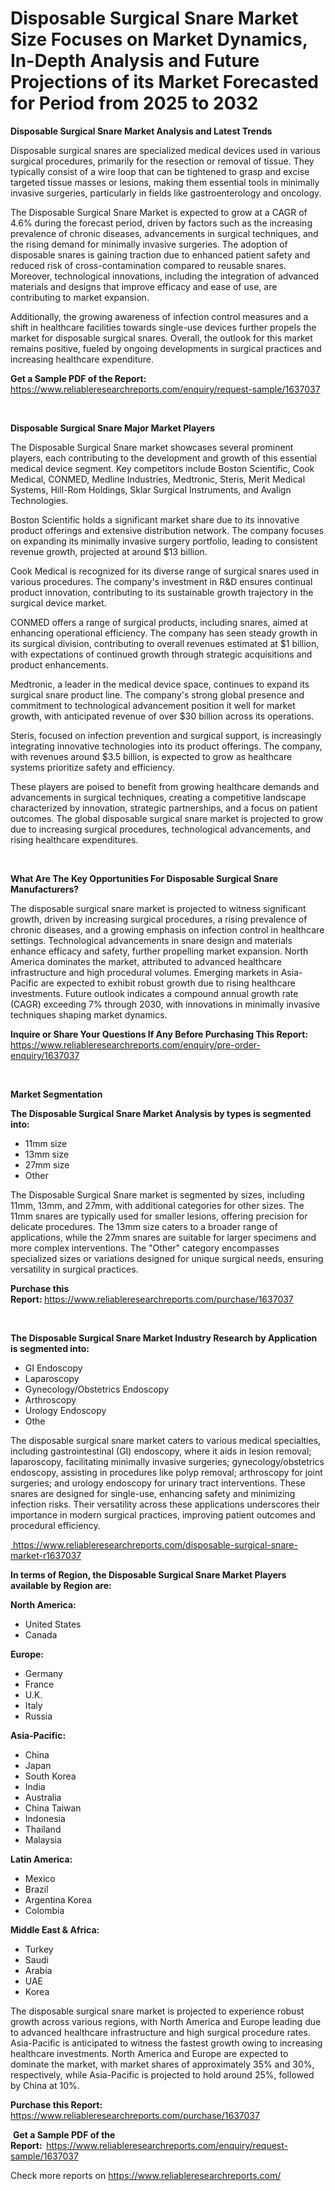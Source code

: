 <p><h1>Disposable Surgical Snare Market Size Focuses on Market Dynamics, In-Depth Analysis and Future Projections of its Market Forecasted for Period from 2025 to 2032</h1></p><p><strong>Disposable Surgical Snare Market Analysis and Latest Trends</strong></p>
<p><p>Disposable surgical snares are specialized medical devices used in various surgical procedures, primarily for the resection or removal of tissue. They typically consist of a wire loop that can be tightened to grasp and excise targeted tissue masses or lesions, making them essential tools in minimally invasive surgeries, particularly in fields like gastroenterology and oncology.</p><p>The Disposable Surgical Snare Market is expected to grow at a CAGR of 4.6% during the forecast period, driven by factors such as the increasing prevalence of chronic diseases, advancements in surgical techniques, and the rising demand for minimally invasive surgeries. The adoption of disposable snares is gaining traction due to enhanced patient safety and reduced risk of cross-contamination compared to reusable snares. Moreover, technological innovations, including the integration of advanced materials and designs that improve efficacy and ease of use, are contributing to market expansion. </p><p>Additionally, the growing awareness of infection control measures and a shift in healthcare facilities towards single-use devices further propels the market for disposable surgical snares. Overall, the outlook for this market remains positive, fueled by ongoing developments in surgical practices and increasing healthcare expenditure.</p></p>
<p><strong>Get a Sample PDF of the Report:&nbsp;</strong> <a href="https://www.reliableresearchreports.com/enquiry/request-sample/1637037?utm_campaign=2233&utm_medium=2&utm_source=Github&utm_content=ia&utm_term=23032025&utm_id=disposable-surgical-snare">https://www.reliableresearchreports.com/enquiry/request-sample/1637037</a></p>
<p>&nbsp;</p>
<p><strong>Disposable Surgical Snare Major Market Players</strong></p>
<p><p>The Disposable Surgical Snare market showcases several prominent players, each contributing to the development and growth of this essential medical device segment. Key competitors include Boston Scientific, Cook Medical, CONMED, Medline Industries, Medtronic, Steris, Merit Medical Systems, Hill-Rom Holdings, Sklar Surgical Instruments, and Avalign Technologies.</p><p>Boston Scientific holds a significant market share due to its innovative product offerings and extensive distribution network. The company focuses on expanding its minimally invasive surgery portfolio, leading to consistent revenue growth, projected at around $13 billion.</p><p>Cook Medical is recognized for its diverse range of surgical snares used in various procedures. The company's investment in R&D ensures continual product innovation, contributing to its sustainable growth trajectory in the surgical device market.</p><p>CONMED offers a range of surgical products, including snares, aimed at enhancing operational efficiency. The company has seen steady growth in its surgical division, contributing to overall revenues estimated at $1 billion, with expectations of continued growth through strategic acquisitions and product enhancements.</p><p>Medtronic, a leader in the medical device space, continues to expand its surgical snare product line. The company's strong global presence and commitment to technological advancement position it well for market growth, with anticipated revenue of over $30 billion across its operations.</p><p>Steris, focused on infection prevention and surgical support, is increasingly integrating innovative technologies into its product offerings. The company, with revenues around $3.5 billion, is expected to grow as healthcare systems prioritize safety and efficiency.</p><p>These players are poised to benefit from growing healthcare demands and advancements in surgical techniques, creating a competitive landscape characterized by innovation, strategic partnerships, and a focus on patient outcomes. The global disposable surgical snare market is projected to grow due to increasing surgical procedures, technological advancements, and rising healthcare expenditures.</p></p>
<p>&nbsp;</p>
<p><strong>What Are The Key Opportunities For Disposable Surgical Snare Manufacturers?</strong></p>
<p><p>The disposable surgical snare market is projected to witness significant growth, driven by increasing surgical procedures, a rising prevalence of chronic diseases, and a growing emphasis on infection control in healthcare settings. Technological advancements in snare design and materials enhance efficacy and safety, further propelling market expansion. North America dominates the market, attributed to advanced healthcare infrastructure and high procedural volumes. Emerging markets in Asia-Pacific are expected to exhibit robust growth due to rising healthcare investments. Future outlook indicates a compound annual growth rate (CAGR) exceeding 7% through 2030, with innovations in minimally invasive techniques shaping market dynamics.</p></p>
<p><strong>Inquire or Share Your Questions If Any Before Purchasing This Report:</strong> <a href="https://www.reliableresearchreports.com/enquiry/pre-order-enquiry/1637037?utm_campaign=2233&utm_medium=2&utm_source=Github&utm_content=ia&utm_term=23032025&utm_id=disposable-surgical-snare">https://www.reliableresearchreports.com/enquiry/pre-order-enquiry/1637037</a></p>
<p>&nbsp;</p>
<p><strong>Market Segmentation</strong></p>
<p><strong>The Disposable Surgical Snare Market Analysis by types is segmented into:</strong></p>
<p><ul><li>11mm size</li><li>13mm size</li><li>27mm size</li><li>Other</li></ul></p>
<p><p>The Disposable Surgical Snare market is segmented by sizes, including 11mm, 13mm, and 27mm, with additional categories for other sizes. The 11mm snares are typically used for smaller lesions, offering precision for delicate procedures. The 13mm size caters to a broader range of applications, while the 27mm snares are suitable for larger specimens and more complex interventions. The "Other" category encompasses specialized sizes or variations designed for unique surgical needs, ensuring versatility in surgical practices.</p></p>
<p><strong>Purchase this Report:&nbsp;</strong><a href="https://www.reliableresearchreports.com/purchase/1637037?utm_campaign=2233&utm_medium=2&utm_source=Github&utm_content=ia&utm_term=23032025&utm_id=disposable-surgical-snare">https://www.reliableresearchreports.com/purchase/1637037</a></p>
<p>&nbsp;</p>
<p><strong>The Disposable Surgical Snare Market Industry Research by Application is segmented into:</strong></p>
<p><ul><li>GI Endoscopy</li><li>Laparoscopy</li><li>Gynecology/Obstetrics Endoscopy</li><li>Arthroscopy</li><li>Urology Endoscopy</li><li>Othe</li></ul></p>
<p><p>The disposable surgical snare market caters to various medical specialties, including gastrointestinal (GI) endoscopy, where it aids in lesion removal; laparoscopy, facilitating minimally invasive surgeries; gynecology/obstetrics endoscopy, assisting in procedures like polyp removal; arthroscopy for joint surgeries; and urology endoscopy for urinary tract interventions. These snares are designed for single-use, enhancing safety and minimizing infection risks. Their versatility across these applications underscores their importance in modern surgical practices, improving patient outcomes and procedural efficiency.</p></p>
<p><a href="https://www.reliableresearchreports.com/disposable-surgical-snare-market-r1637037?utm_campaign=2233&utm_medium=2&utm_source=Github&utm_content=ia&utm_term=23032025&utm_id=disposable-surgical-snare">&nbsp;https://www.reliableresearchreports.com/disposable-surgical-snare-market-r1637037</a></p>
<p><strong>In terms of Region, the Disposable Surgical Snare Market Players available by Region are:</strong></p>
<p>
    <p> <strong> North America: </strong>
        <ul>
            <li>United States</li>
            <li>Canada</li>
        </ul>
        </p> 
    <p> <strong> Europe: </strong>
        <ul>
            <li>Germany</li>
            <li>France</li>
            <li>U.K.</li>
            <li>Italy</li>
            <li>Russia</li>
        </ul>
        </p> 
    <p> <strong> Asia-Pacific: </strong>
        <ul>
            <li>China</li>
            <li>Japan</li>
            <li>South Korea</li>
            <li>India</li>
            <li>Australia</li>
            <li>China Taiwan</li>
            <li>Indonesia</li>
            <li>Thailand</li>
            <li>Malaysia</li>
        </ul>
        </p> 
    <p> <strong> Latin America: </strong>
        <ul>
            <li>Mexico</li>
            <li>Brazil</li>
            <li>Argentina Korea</li>
            <li>Colombia</li>
        </ul>
        </p> 
    <p> <strong> Middle East & Africa: </strong>
        <ul>
            <li>Turkey</li>
            <li>Saudi</li>
            <li>Arabia</li>
            <li>UAE</li>
            <li>Korea</li>
        </ul>
    </p>
    </p>
<p><p>The disposable surgical snare market is projected to experience robust growth across various regions, with North America and Europe leading due to advanced healthcare infrastructure and high surgical procedure rates. Asia-Pacific is anticipated to witness the fastest growth owing to increasing healthcare investments. North America and Europe are expected to dominate the market, with market shares of approximately 35% and 30%, respectively, while Asia-Pacific is projected to hold around 25%, followed by China at 10%.</p></p>
<p><strong>Purchase this Report: </strong><a href="https://www.reliableresearchreports.com/purchase/1637037?utm_campaign=2233&utm_medium=2&utm_source=Github&utm_content=ia&utm_term=23032025&utm_id=disposable-surgical-snare">https://www.reliableresearchreports.com/purchase/1637037</a></p>
<p>&nbsp;<strong>Get a Sample PDF of the Report:&nbsp;&nbsp;</strong><a href="https://www.reliableresearchreports.com/enquiry/request-sample/1637037?utm_campaign=2233&utm_medium=2&utm_source=Github&utm_content=ia&utm_term=23032025&utm_id=disposable-surgical-snare">https://www.reliableresearchreports.com/enquiry/request-sample/1637037</a></p>
<p><strong></strong></p>
<p>Check more reports on <a href="https://www.reliableresearchreports.com/?utm_campaign=2233&utm_medium=2&utm_source=Github&utm_content=ia&utm_term=23032025&utm_id=disposable-surgical-snare">https://www.reliableresearchreports.com/</a></p>